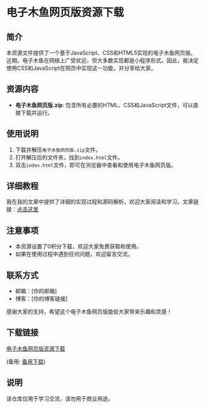 # 电子木鱼网页版资源下载

## 简介
本资源文件提供了一个基于JavaScript、CSS和HTML5实现的电子木鱼网页版。近期，电子木鱼在网络上广受欢迎，但大多数实现都是小程序形式。因此，我决定使用CSS和JavaScript在网页中实现这一功能，并分享给大家。

## 资源内容
- **电子木鱼网页版.zip**: 包含所有必要的HTML、CSS和JavaScript文件，可以直接下载并运行。

## 使用说明
1. 下载并解压`电子木鱼网页版.zip`文件。
2. 打开解压后的文件夹，找到`index.html`文件。
3. 双击`index.html`文件，即可在浏览器中查看和使用电子木鱼网页版。

## 详细教程
我在我的文章中提供了详细的实现过程和源码解析，欢迎大家阅读和学习。文章链接：[点击这里](你的文章链接)

## 注意事项
- 本资源设置了0积分下载，欢迎大家免费获取和使用。
- 如果在使用过程中遇到任何问题，欢迎留言交流。

## 联系方式
- 邮箱：[你的邮箱]
- 博客：[你的博客链接]

感谢大家的支持，希望这个电子木鱼网页版能给大家带来乐趣和灵感！

## 下载链接
[电子木鱼网页版资源下载](https://pan.quark.cn/s/20999d9e73f7) 

(备用: [备用下载](https://pan.baidu.com/s/12lAR0x2RAUScDiZTAFHYNw?pwd=1234))

## 说明

该仓库仅用于学习交流，请勿用于商业用途。
